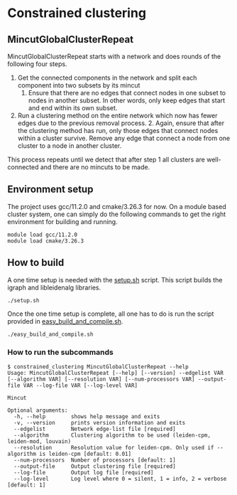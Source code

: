 # Constrained clustering


## MincutGlobalClusterRepeat
MincutGlobalClusterRepeat starts with a network and does rounds of the following four steps.
1. Get the connected components in the network and split each component into two subsets by its mincut
     1. Ensure that there are no edges that connect nodes in one subset to nodes in another subset. In other words, only keep edges that start and end within its own subset.
2. Run a clustering method on the entire network which now has fewer edges due to the previous removal process.
     2. Again, ensure that after the clustering method has run, only those edges that connect nodes within a cluster survive. Remove any edge that connect a node from one cluster to a node in another cluster.


This process repeats until we detect that after step 1 all clusters are well-connected and there are no mincuts to be made.


## Environment setup
The project uses gcc/11.2.0 and cmake/3.26.3 for now. On a module based cluster system, one can simply do the following commands to get the right environment for building and running.
```
module load gcc/11.2.0
module load cmake/3.26.3
```

## How to build
A one time setup is needed with the [setup.sh](setup.sh) script. This script builds the igraph and libleidenalg libraries.
```
./setup.sh
```

Once the one time setup is complete, all one has to do is run the script provided in [easy_build_and_compile.sh](easy_build_and_compile.sh).
```
./easy_build_and_compile.sh
```

### How to run the subcommands
```
$ constrained_clustering MincutGlobalClusterRepeat --help
Usage: MincutGlobalClusterRepeat [--help] [--version] --edgelist VAR [--algorithm VAR] [--resolution VAR] [--num-processors VAR] --output-file VAR --log-file VAR [--log-level VAR]

Mincut

Optional arguments:
  -h, --help        shows help message and exits
  -v, --version     prints version information and exits
  --edgelist        Network edge-list file [required]
  --algorithm       Clustering algorithm to be used (leiden-cpm, leiden-mod, louvain)
  --resolution      Resolution value for leiden-cpm. Only used if --algorithm is leiden-cpm [default: 0.01]
  --num-processors  Number of processors [default: 1]
  --output-file     Output clustering file [required]
  --log-file        Output log file [required]
  --log-level       Log level where 0 = silent, 1 = info, 2 = verbose [default: 1]
```
